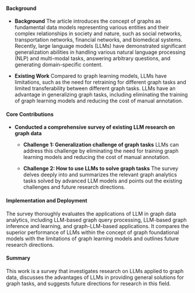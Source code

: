 #### Background
- **Background**
The article introduces the concept of graphs as fundamental data models representing various entities and their complex relationships in society and nature, such as social networks, transportation networks, financial networks, and biomedical systems. Recently, large language models (LLMs) have demonstrated significant generalization abilities in handling various natural language processing (NLP) and multi-modal tasks, answering arbitrary questions, and generating domain-specific content.

- **Existing Work**
Compared to graph learning models, LLMs have limitations, such as the need for retraining for different graph tasks and limited transferability between different graph tasks. LLMs have an advantage in generalizing graph tasks, including eliminating the training of graph learning models and reducing the cost of manual annotation.

#### Core Contributions
- **Conducted a comprehensive survey of existing LLM research on graph data**
    - **Challenge 1: Generalization challenge of graph tasks**
        LLMs can address this challenge by eliminating the need for training graph learning models and reducing the cost of manual annotation.
        
    - **Challenge 2: How to use LLMs to solve graph tasks**
        The survey delves deeply into and summarizes the relevant graph analytics tasks solved by advanced LLM models and points out the existing challenges and future research directions.

#### Implementation and Deployment
The survey thoroughly evaluates the applications of LLM in graph data analytics, including LLM-based graph query processing, LLM-based graph inference and learning, and graph-LLM-based applications. It compares the superior performance of LLMs within the concept of graph foundational models with the limitations of graph learning models and outlines future research directions.

#### Summary
This work is a survey that investigates research on LLMs applied to graph data, discusses the advantages of LLMs in providing general solutions for graph tasks, and suggests future directions for research in this field.